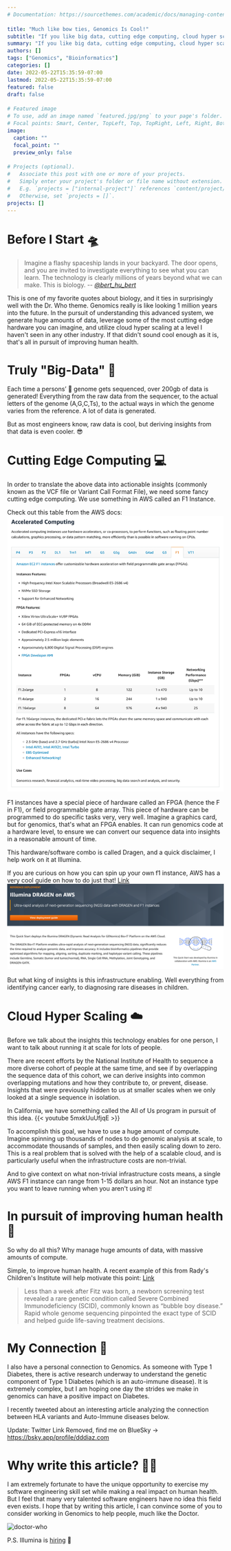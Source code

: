 ```yaml
---
# Documentation: https://sourcethemes.com/academic/docs/managing-content/

title: "Much like bow ties, Genomics Is Cool!"
subtitle: "If you like big data, cutting edge computing, cloud hyper scaling, and solving real problems to improve human health, you will love genomics."
summary: "If you like big data, cutting edge computing, cloud hyper scaling, and solving real problems to improve human health, you will love genomics."
authors: []
tags: ["Genomics", "Bioinformatics"]
categories: []
date: 2022-05-22T15:35:59-07:00
lastmod: 2022-05-22T15:35:59-07:00
featured: false
draft: false

# Featured image
# To use, add an image named `featured.jpg/png` to your page's folder.
# Focal points: Smart, Center, TopLeft, Top, TopRight, Left, Right, BottomLeft, Bottom, BottomRight.
image:
  caption: ""
  focal_point: ""
  preview_only: false

# Projects (optional).
#   Associate this post with one or more of your projects.
#   Simply enter your project's folder or file name without extension.
#   E.g. `projects = ["internal-project"]` references `content/project/deep-learning/index.md`.
#   Otherwise, set `projects = []`.
projects: []
---
```


# Before I Start 🛸
> Imagine a flashy spaceship lands in your backyard. 
> The door opens, and you are invited to investigate everything to see what you can learn. 
> The technology is clearly millions of years beyond what we can make.
> This is biology.
> -- [*@bert_hu_bert*](https://twitter.com/bert_hu_bert)

This is one of my favorite quotes about biology, and it ties in surprisingly well with the Dr. Who theme. 
Genomics really is like looking 1 million years into the future. In the pursuit of understanding this advanced system, 
we generate huge amounts of data, leverage some of the most cutting edge hardware you can imagine, 
and utilize cloud hyper scaling at a level I haven't seen in any other industry.
If that didn't sound cool enough as it is, that's all in pursuit of improving human health.

# Truly "Big-Data" 💽
Each time a persons’ 🧬 genome gets sequenced, over 200gb of data is generated! 
Everything from the raw data from the sequencer, 
to the actual letters of the genome (A,G,C,Ts), 
to the actual ways in which the genome varies from the reference. A lot of data is generated.

But as most engineers know, raw data is cool, but deriving insights from that data is even cooler. 😎

# Cutting Edge Computing 💻
In order to translate the above data into actionable insights (commonly known as the VCF file or Variant Call Format File), 
we need some fancy cutting edge computing.
We use something in AWS called an F1 Instance.

Check out this table from the AWS docs:
![f1.png](f1.png)

F1 instances have a special piece of hardware called an FPGA (hence the F in F1), or field programmable gate array. This piece of hardware
can be programmed to do specific tasks very, very well.
Imagine a graphics card, but for genomics, that's what an FPGA enables. 
It can run genomics code at a hardware level, to ensure we can convert our sequence data into insights in a 
reasonable amount of time.

This hardware/software combo is called Dragen, and a quick disclaimer, I help work on it at Illumina.

If you are curious on how you can spin up your own f1 instance, AWS has a very cool guide on how to do just that!
[Link](https://aws.amazon.com/quickstart/architecture/illumina-dragen/)
![guide.png](guide.png)

But what king of insights is this infrastructure enabling. 
Well everything from identifying cancer early, 
to diagnosing rare diseases in children.

# Cloud Hyper Scaling ☁️
Before we talk about the insights this technology enables for one person, I want to talk about running it at scale for lots of people.

There are recent efforts by the National Institute of Health to sequence a more diverse cohort of people at the same time, 
and see if by overlapping the sequence data of this cohort, we can derive insights into common overlapping mutations and how they contribute to, or prevent, disease.
Insights that were previously hidden to us at smaller scales when we only looked at a single sequence in isolation.

In California, we have something called the All of Us program in pursuit of this idea.
{{< youtube 5mxkUuUfjqE >}}

To accomplish this goal, we have to use a huge amount of compute.
Imagine spinning up thousands of nodes to do genomic analysis at scale, to accommodate thousands of samples, and then easily scaling down to zero.
This is a real problem that is solved with the help of a scalable cloud, and is particularly useful when the infrastructure costs are non-trivial.

And to give context on what non-trivial infrastructure costs means, a single AWS F1 instance can range from 1-15 dollars an hour. 
Not an instance type you want to leave running when you aren't using it!

# In pursuit of improving human health 🩻
So why do all this?
Why manage huge amounts of data, with massive amounts of compute.  

Simple, to improve human health. A recent example of this from Rady's Children's Institute will help motivate this point: [Link](https://radygenomics.org/case-studies/fitzs-story/)
> Less than a week after Fitz was born, a newborn screening test revealed a rare genetic condition called Severe 
> Combined Immunodeficiency (SCID), commonly known as “bubble boy disease.” 
> Rapid whole genome sequencing pinpointed the exact type of SCID and helped guide life-saving treatment decisions.

# My Connection 💉
I also have a personal connection to Genomics. As someone with Type 1 Diabetes, 
there is active research underway to understand the genetic component of Type 1 Diabetes (which is an auto-immune disease).
It is extremely complex, but I am hoping one day the strides we make in genomics can have a positive impact on Diabetes.

I recently tweeted about an interesting article analyzing the connection between HLA variants and Auto-Immune diseases below.

Update: Twitter Link Removed, find me on BlueSky -> https://bsky.app/profile/dddiaz.com

# Why write this article? 👨‍💻
I am extremely fortunate to have the unique opportunity to exercise my software engineering skill set while making 
a real impact on human health.
But I feel that many very talented software engineers have no idea this field even exists.
I hope that by writing this article, I can convince some of you to consider working in Genomics to help people, much like the Doctor.

![doctor-who](doctor-who.png)

P.S. Illumina is [hiring](https://illumina.wd1.myworkdayjobs.com/illumina-careers?jobFamilyGroup=662dc3b84e394f76a0fa663a3b349ff1) 🥳



